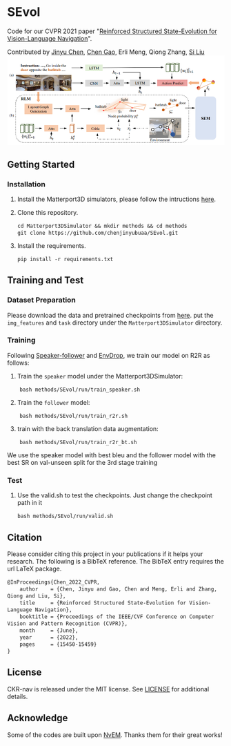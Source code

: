 # SEvol
Code for our CVPR 2021 paper "[Reinforced Structured State-Evolution for Vision-Language Navigation](https://openaccess.thecvf.com/content/CVPR2022/html/Chen_Reinforced_Structured_State-Evolution_for_Vision-Language_Navigation_CVPR_2022_paper.html)".

Contributed by [Jinyu Chen](https://scholar.google.com/citations?hl=zh-CN&user=9v4HaLEAAAAJ), [Chen Gao](http://chengaopro.github.io/), Erli Meng, Qiong Zhang, [Si Liu](https://scholar.google.com/citations?user=-QtVtNEAAAAJ&hl=zh-CN&oi=ao)
![](pipline.png)


## Getting Started
### Installation
1. Install the Matterport3D simulators, please follow the intructions [here](https://github.com/peteanderson80/Matterport3DSimulator).

1. Clone this repository.

    ~~~
    cd Matterport3DSimulator && mkdir methods && cd methods
    git clone https://github.com/chenjinyubuaa/SEvol.git
    ~~~

3. Install the requirements.
    ~~~
    pip install -r requirements.txt
    ~~~

## Training and Test
### Dataset Preparation

Please download the data and pretrained checkpoints from [here](). put the `img_features` and `task` directory under the `Matterport3DSimulator` directory.
### Training

Following [Speaker-follower](https://github.com/ronghanghu/speaker_follower) and [EnvDrop](https://github.com/airsplay/R2R-EnvDrop), we train our model on R2R as follows:

1. Train the `speaker` model under the Matterport3DSimulator:
~~~
    bash methods/SEvol/run/train_speaker.sh
~~~

2. Train the `follower` model:
~~~
    bash methods/SEvol/run/train_r2r.sh
~~~
3. train with the back translation data augmentation:
~~~
    bash methods/SEvol/run/train_r2r_bt.sh
~~~
We use the speaker model with best bleu and the follower model with the best SR on val-unseen split for the 3rd stage training
### Test
1. Use the valid.sh to test the checkpoints. Just change the checkpoint path in it

    ```
    bash methods/SEvol/run/valid.sh
    ```

## Citation
Please consider citing this project in your publications if it helps your research. The following is a BibTeX reference. The BibTeX entry requires the url LaTeX package.

~~~
@InProceedings{Chen_2022_CVPR,
    author    = {Chen, Jinyu and Gao, Chen and Meng, Erli and Zhang, Qiong and Liu, Si},
    title     = {Reinforced Structured State-Evolution for Vision-Language Navigation},
    booktitle = {Proceedings of the IEEE/CVF Conference on Computer Vision and Pattern Recognition (CVPR)},
    month     = {June},
    year      = {2022},
    pages     = {15450-15459}
}
~~~
## License
CKR-nav is released under the MIT license. See [LICENSE](LICENSE) for additional details.
## Acknowledge
Some of the codes are built upon [NvEM](https://github.com/MarSaKi/NvEM). Thanks them for their great works!
